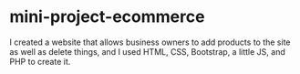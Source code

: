 # mini-project-ecommerce
I created a website that allows business owners to add products to the site as well as delete things, and I used HTML, CSS, Bootstrap, a little JS, and PHP to create it.
